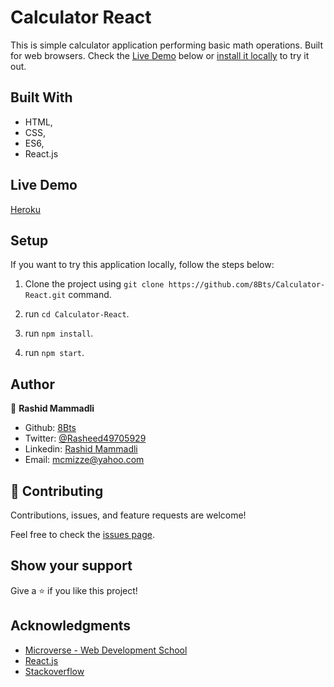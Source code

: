 # Calculator React
  This is simple calculator application performing basic math operations. Built for web browsers. Check the [Live Demo](#Live-Demo) below or [install it locally](#Setup) to try it out.

## Built With

- HTML,
- CSS,
- ES6,
- React.js

## Live Demo

[Heroku](https://project-calc-react.herokuapp.com/)

## Setup

  If you want to try this application locally, follow the steps below:

  1. Clone the project using `git clone https://github.com/8Bts/Calculator-React.git` command.

  2. run `cd Calculator-React`.

  3. run `npm install`.

  4. run `npm start`.

## Author

👤 **Rashid Mammadli**

- Github: [8Bts](https://github.com/8Bts)
- Twitter: [@Rasheed49705929](https://twitter.com/Rasheed49705929)
- Linkedin: [Rashid Mammadli](https://www.linkedin.com/in/rashidmammadli/)
- Email: mcmizze@yahoo.com


## 🤝 Contributing

Contributions, issues, and feature requests are welcome!

Feel free to check the <a href="https://github.com/8Bts/Calculator-React.git/issues" target="_blank">issues page</a>.

## Show your support

Give a ⭐️ if you like this project!

## Acknowledgments

- [Microverse - Web Development School](https://www.microverse.org/)
- <a href="https://reactjs.org/" target="_blank">React.js</a> 
- <a href="https://www.stackoverflow.com/" target="_blank">Stackoverflow</a>